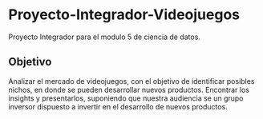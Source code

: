 # Proyecto-Integrador-Videojuegos
Proyecto Integrador para el modulo 5 de ciencia de datos.

## Objetivo

Analizar el mercado de videojuegos, con el objetivo de identificar posibles nichos, en donde se pueden desarrollar nuevos productos. Encontrar los insights y presentarlos, suponiendo que nuestra audiencia se un grupo inversor dispuesto a invertir en el desarrollo de nuevos productos.
